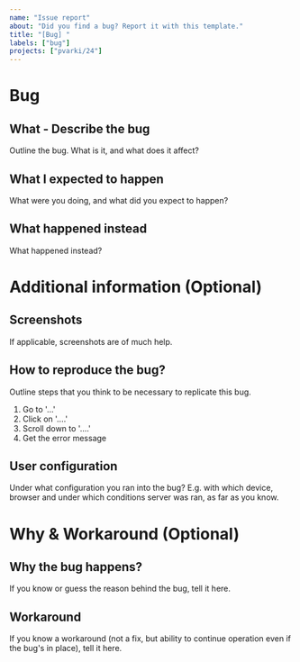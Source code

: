 ```yaml
---
name: "Issue report"
about: "Did you find a bug? Report it with this template."
title: "[Bug] "
labels: ["bug"]
projects: ["pvarki/24"]
---
```


# Bug

## What - Describe the bug
Outline the bug. What is it, and what does it affect?

## What I expected to happen
What were you doing, and what did you expect to happen?

## What happened instead
What happened instead?

# Additional information (Optional)

## Screenshots
If applicable, screenshots are of much help.

## How to reproduce the bug?
Outline steps that you think to be necessary to replicate this bug.
1. Go to '...'
2. Click on '....'
3. Scroll down to '....'
4. Get the error message

## User configuration
Under what configuration you ran into the bug? E.g. with which device, browser and under which conditions server was ran, as far as you know.

# Why & Workaround (Optional)

## Why the bug happens?
If you know or guess the reason behind the bug, tell it here.

## Workaround
If you know a workaround (not a fix, but ability to continue operation even if the bug's in place), tell it here.
